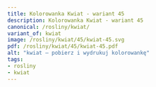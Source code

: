 ```yaml
---
title: Kolorowanka Kwiat - wariant 45
description: Kolorowanka Kwiat - wariant 45
canonical: /rosliny/kwiat/
variant_of: kwiat
image: /rosliny/kwiat/45/kwiat-45.svg
pdf: /rosliny/kwiat/45/kwiat-45.pdf
alt: "kwiat – pobierz i wydrukuj kolorowankę"
tags:
- rosliny
- kwiat
---
```

